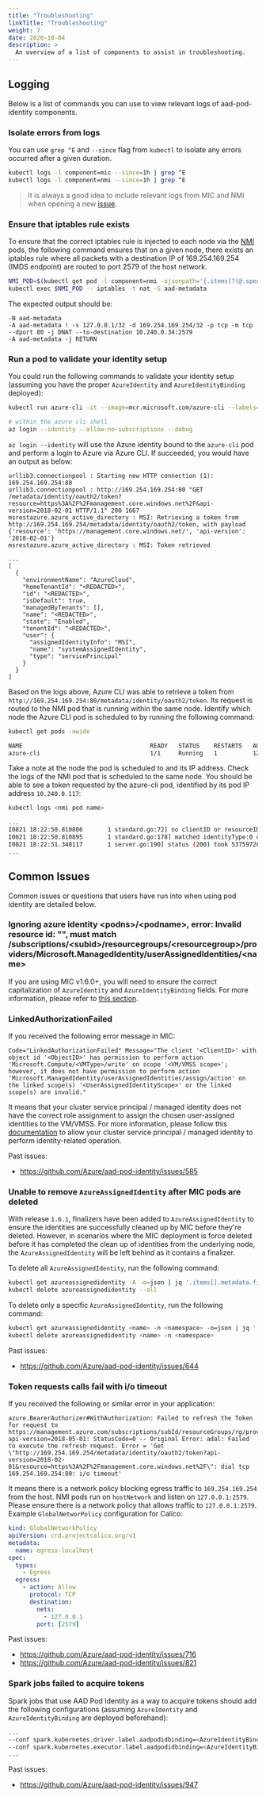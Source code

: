 ```yaml
---
title: "Troubleshooting"
linkTitle: "Troubleshooting"
weight: 7
date: 2020-10-04
description: >
  An overview of a list of components to assist in troubleshooting.
---
```


## Logging

Below is a list of commands you can use to view relevant logs of aad-pod-identity components.

### Isolate errors from logs

You can use `grep ^E` and `--since` flag from `kubectl` to isolate any errors occurred after a given duration.

```bash
kubectl logs -l component=mic --since=1h | grep ^E
kubectl logs -l component=nmi --since=1h | grep ^E
```

> It is always a good idea to include relevant logs from MIC and NMI when opening a new [issue](https://github.com/Azure/aad-pod-identity/issues).

### Ensure that iptables rule exists

To ensure that the correct iptables rule is injected to each node via the [NMI](../concepts/nmi) pods, the following command ensures that on a given node, there exists an iptables rule where all packets with a destination IP of 169.254.169.254 (IMDS endpoint) are routed to port 2579 of the host network.

```bash
NMI_POD=$(kubectl get pod -l component=nmi -ojsonpath='{.items[?(@.spec.nodeName=="<NodeName>")].metadata.name}')
kubectl exec $NMI_POD -- iptables -t nat -S aad-metadata
```

The expected output should be:

```log
-N aad-metadata
-A aad-metadata ! -s 127.0.0.1/32 -d 169.254.169.254/32 -p tcp -m tcp --dport 80 -j DNAT --to-destination 10.240.0.34:2579
-A aad-metadata -j RETURN
```

### Run a pod to validate your identity setup

You could run the following commands to validate your identity setup (assuming you have the proper `AzureIdentity` and `AzureIdentityBinding` deployed):

```bash
kubectl run azure-cli -it --image=mcr.microsoft.com/azure-cli --labels=aadpodidbinding=<selector defined in AzureIdentityBinding> /bin/bash

# within the azure-cli shell
az login --identity --allow-no-subscriptions --debug
```

`az login --identity` will use the Azure identity bound to the `azure-cli` pod and perform a login to Azure via Azure CLI. If succeeded, you would have an output as below:

```log
urllib3.connectionpool : Starting new HTTP connection (1): 169.254.169.254:80
urllib3.connectionpool : http://169.254.169.254:80 "GET /metadata/identity/oauth2/token?resource=https%3A%2F%2Fmanagement.core.windows.net%2F&api-version=2018-02-01 HTTP/1.1" 200 1667
msrestazure.azure_active_directory : MSI: Retrieving a token from http://169.254.169.254/metadata/identity/oauth2/token, with payload {'resource': 'https://management.core.windows.net/', 'api-version': '2018-02-01'}
msrestazure.azure_active_directory : MSI: Token retrieved

...
[
  {
    "environmentName": "AzureCloud",
    "homeTenantId": "<REDACTED>",
    "id": "<REDACTED>",
    "isDefault": true,
    "managedByTenants": [],
    "name": "<REDACTED>",
    "state": "Enabled",
    "tenantId": "<REDACTED>",
    "user": {
      "assignedIdentityInfo": "MSI",
      "name": "systemAssignedIdentity",
      "type": "servicePrincipal"
    }
  }
]
```

Based on the logs above, Azure CLI was able to retrieve a token from `http://169.254.169.254:80/metadata/identity/oauth2/token`. Its request is routed to the NMI pod that is running within the same node. Identify which node the Azure CLI pod is scheduled to by running the following command:

```bash
kubectl get pods -owide

NAME                                    READY   STATUS    RESTARTS   AGE   IP             NODE                                 NOMINATED NODE   READINESS GATES
azure-cli                               1/1     Running   1          12s   10.240.0.117   k8s-agentpool1-95854893-vmss000002   <none>           <none>
```

Take a note at the node the pod is scheduled to and its IP address. Check the logs of the NMI pod that is scheduled to the same node. You should be able to see a token requested by the azure-cli pod, identified by its pod IP address `10.240.0.117`:

```bash
kubectl logs <nmi pod name>

...
I0821 18:22:50.810806       1 standard.go:72] no clientID or resourceID in request. default/azure-cli has been matched with azure identity default/demo
I0821 18:22:50.810895       1 standard.go:178] matched identityType:0 clientid:7eb6##### REDACTED #####a6a9 resource:https://management.core.windows.net/
I0821 18:22:51.348117       1 server.go:190] status (200) took 537597287 ns for req.method=GET reg.path=/metadata/identity/oauth2/token req.remote=10.240.0.117
...
```

## Common Issues

Common issues or questions that users have run into when using pod identity are detailed below.

### Ignoring azure identity \<podns\>/\<podname\>, error: Invalid resource id: "", must match /subscriptions/\<subid\>/resourcegroups/\<resourcegroup\>/providers/Microsoft.ManagedIdentity/userAssignedIdentities/\<name\>

If you are using MIC v1.6.0+, you will need to ensure the correct capitalization of `AzureIdentity` and `AzureIdentityBinding` fields. For more information, please refer to [this section](../#v160-breaking-change).

### LinkedAuthorizationFailed

If you received the following error message in MIC:

```log
Code="LinkedAuthorizationFailed" Message="The client '<ClientID>' with object id '<ObjectID>' has permission to perform action 'Microsoft.Compute/<VMType>/write' on scope '<VM/VMSS scope>'; however, it does not have permission to perform action 'Microsoft.ManagedIdentity/userAssignedIdentities/assign/action' on the linked scope(s) '<UserAssignedIdentityScope>' or the linked scope(s) are invalid."
```

It means that your cluster service principal / managed identity does not have the correct role assignment to assign the chosen user-assigned identities to the VM/VMSS. For more information, please follow this [documentation](../getting-started/role-assignment/) to allow your cluster service principal / managed identity to perform identity-related operation.

Past issues:

- https://github.com/Azure/aad-pod-identity/issues/585

### Unable to remove `AzureAssignedIdentity` after MIC pods are deleted

With release `1.6.1`, finalizers have been added to `AzureAssignedIdentity` to ensure the identities are successfully cleaned up by MIC before they're deleted. However, in scenarios where the MIC deployment is force deleted before it has completed the clean up of identities from the underlying node, the `AzureAssignedIdentity` will be left behind as it contains a finalizer.

To delete all `AzureAssignedIdentity`, run the following command:
```bash
kubectl get azureassignedidentity -A -o=json | jq '.items[].metadata.finalizers=null' | kubectl apply -f -
kubectl delete azureassignedidentity --all
```

To delete only a specific `AzureAssignedIdentity`, run the following command:
```bash
kubectl get azureassignedidentity <name> -n <namespace> -o=json | jq '.items[].metadata.finalizers=null' | kubectl apply -f -
kubectl delete azureassignedidentity <name> -n <namespace>
```

Past issues:
- https://github.com/Azure/aad-pod-identity/issues/644

### Token requests calls fail with i/o timeout

If you received the following or similar error in your application:

```log
azure.BearerAuthorizer#WithAuthorization: Failed to refresh the Token for request to https://management.azure.com/subscriptions/subId/resourceGroups/rg/providers/Microsoft.Network/dnsZones?api-version=2018-05-01: StatusCode=0 -- Original Error: adal: Failed to execute the refresh request. Error = 'Get \"http://169.254.169.254/metadata/identity/oauth2/token?api-version=2018-02-01&resource=https%3A%2F%2Fmanagement.core.windows.net%2F\": dial tcp 169.254.169.254:80: i/o timeout'
```

It means there is a network policy blocking egress traffic to `169.254.169.254` from the host. NMI pods run on `hostNetwork` and listen on `127.0.0.1:2579`. Please ensure there is a network policy that allows traffic to `127.0.0.1:2579`. Example `GlobalNetworPolicy` configuration for Calico:

```yaml
kind: GlobalNetworkPolicy
apiVersion: crd.projectcalico.org/v1
metadata:
  name: egress-localhost
spec:
  types:
    - Egress
  egress:
    - action: Allow
      protocol: TCP
      destination:
        nets:
          - 127.0.0.1
        port: [2579]
```

Past issues:
- https://github.com/Azure/aad-pod-identity/issues/716
- https://github.com/Azure/aad-pod-identity/issues/821

### Spark jobs failed to acquire tokens

Spark jobs that use AAD Pod Identity as a way to acquire tokens should add the following configurations (assuming `AzureIdentity` and `AzureIdentityBinding` are deployed beforehand):

```bash
...
--conf spark.kubernetes.driver.label.aadpodidbinding=<AzureIdentityBinding selector> \
--conf spark.kubernetes.executor.label.aadpodidbinding=<AzureIdentityBinding selector> \
...
```

Past issues:
- https://github.com/Azure/aad-pod-identity/issues/947
